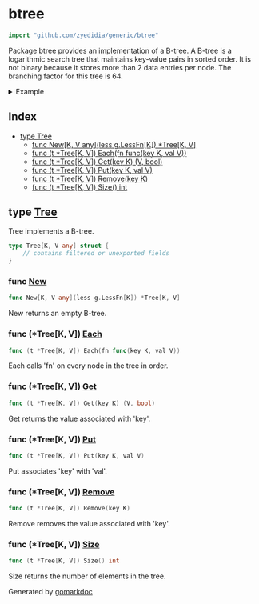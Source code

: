 <!-- Code generated by gomarkdoc. DO NOT EDIT -->

# btree

```go
import "github.com/zyedidia/generic/btree"
```

Package btree provides an implementation of a B\-tree. A B\-tree is a logarithmic search tree that maintains key\-value pairs in sorted order. It is not binary because it stores more than 2 data entries per node. The branching factor for this tree is 64.

<details><summary>Example</summary>
<p>

```go
package main

import (
	"fmt"

	g "github.com/zyedidia/generic"
	"github.com/zyedidia/generic/btree"
)

func main() {
	tree := btree.New[int, string](g.Less[int])

	tree.Put(42, "foo")
	tree.Put(-10, "bar")
	tree.Put(0, "baz")

	tree.Each(func(key int, val string) {
		fmt.Println(key, val)
	})

}
```

#### Output

```
-10 bar
0 baz
42 foo
```

</p>
</details>

## Index

- [type Tree](<#type-tree>)
  - [func New[K, V any](less g.LessFn[K]) *Tree[K, V]](<#func-new>)
  - [func (t *Tree[K, V]) Each(fn func(key K, val V))](<#func-treek-v-each>)
  - [func (t *Tree[K, V]) Get(key K) (V, bool)](<#func-treek-v-get>)
  - [func (t *Tree[K, V]) Put(key K, val V)](<#func-treek-v-put>)
  - [func (t *Tree[K, V]) Remove(key K)](<#func-treek-v-remove>)
  - [func (t *Tree[K, V]) Size() int](<#func-treek-v-size>)


## type [Tree](<https://github.com/zyedidia/generic/blob/master/btree/btree.go#L18-L24>)

Tree implements a B\-tree.

```go
type Tree[K, V any] struct {
    // contains filtered or unexported fields
}
```

### func [New](<https://github.com/zyedidia/generic/blob/master/btree/btree.go#L39>)

```go
func New[K, V any](less g.LessFn[K]) *Tree[K, V]
```

New returns an empty B\-tree.

### func \(\*Tree\[K, V\]\) [Each](<https://github.com/zyedidia/generic/blob/master/btree/btree.go#L172>)

```go
func (t *Tree[K, V]) Each(fn func(key K, val V))
```

Each calls 'fn' on every node in the tree in order.

### func \(\*Tree\[K, V\]\) [Get](<https://github.com/zyedidia/generic/blob/master/btree/btree.go#L52>)

```go
func (t *Tree[K, V]) Get(key K) (V, bool)
```

Get returns the value associated with 'key'.

### func \(\*Tree\[K, V\]\) [Put](<https://github.com/zyedidia/generic/blob/master/btree/btree.go#L79>)

```go
func (t *Tree[K, V]) Put(key K, val V)
```

Put associates 'key' with 'val'.

### func \(\*Tree\[K, V\]\) [Remove](<https://github.com/zyedidia/generic/blob/master/btree/btree.go#L102>)

```go
func (t *Tree[K, V]) Remove(key K)
```

Remove removes the value associated with 'key'.

### func \(\*Tree\[K, V\]\) [Size](<https://github.com/zyedidia/generic/blob/master/btree/btree.go#L47>)

```go
func (t *Tree[K, V]) Size() int
```

Size returns the number of elements in the tree.



Generated by [gomarkdoc](<https://github.com/princjef/gomarkdoc>)
